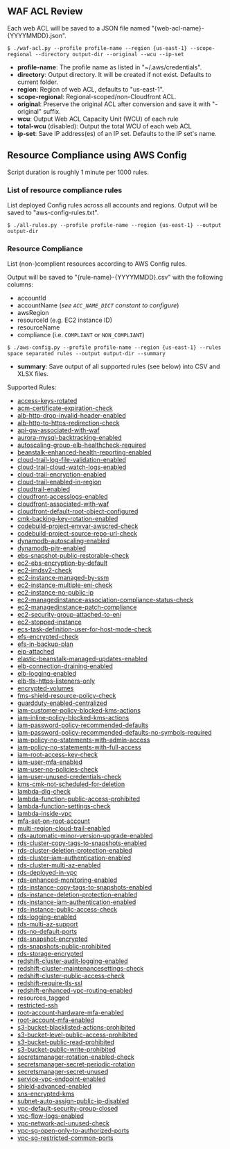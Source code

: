 ## WAF ACL Review

Each web ACL will be saved to a JSON file named "{web-acl-name}-{YYYYMMDD}.json".

```
$ ./waf-acl.py --profile profile-name --region {us-east-1} --scope-regional --directory output-dir --original --wcu --ip-set
```

- **profile-name**: The profile name as listed in "~/.aws/credentials".
- **directory**: Output directory. It will be created if not exist. Defaults to current folder.
- **region**: Region of web ACL, defaults to "us-east-1".
- **scope-regional**: Regional-scoped/non-Cloudfront ACL.
- **original**: Preserve the original ACL after conversion and save it with "-original" suffix.
- **wcu**: Output Web ACL Capacity Unit (WCU) of each rule
- **total-wcu** (disabled): Output the total WCU of each web ACL
- **ip-set**: Save IP address(es) of an IP set. Defaults to the IP set's name.

## Resource Compliance using AWS Config

Script duration is roughly 1 minute per 1000 rules.

### List of resource compliance rules

List deployed Config rules across all accounts and regions. Output will be saved to "aws-config-rules.txt".

```
$ ./all-rules.py --profile profile-name --region {us-east-1} --output output-dir
```

### Resource Compliance

List (non-)complient resources according to AWS Config rules.

Output will be saved to "{rule-name}-{YYYYMMDD}.csv" with the following columns:

- accountId
- accountName (_see `ACC_NAME_DICT` constant to configure_)
- awsRegion
- resourceId (e.g. EC2 instance ID)
- resourceName
- compliance (i.e. `COMPLIANT` or `NON_COMPLIANT`)

```
$ ./aws-config.py --profile profile-name --region {us-east-1} --rules space separated rules --output output-dir --summary
```

- **summary**: Save output of all supported rules (see below) into CSV and XLSX files.

Supported Rules:
- [access-keys-rotated](https://docs.aws.amazon.com/config/latest/developerguide/access-keys-rotated.html)
- [acm-certificate-expiration-check](https://docs.aws.amazon.com/config/latest/developerguide/acm-certificate-expiration-check.html)
- [alb-http-drop-invalid-header-enabled](https://docs.aws.amazon.com/config/latest/developerguide/alb-http-drop-invalid-header-enabled.html)
- [alb-http-to-https-redirection-check](https://docs.aws.amazon.com/config/latest/developerguide/alb-http-to-https-redirection-check.html)
- [api-gw-associated-with-waf](https://docs.aws.amazon.com/config/latest/developerguide/api-gw-associated-with-waf.html)
- [aurora-mysql-backtracking-enabled](https://docs.aws.amazon.com/config/latest/developerguide/aurora-mysql-backtracking-enabled.html)
- [autoscaling-group-elb-healthcheck-required](https://docs.aws.amazon.com/config/latest/developerguide/autoscaling-group-elb-healthcheck-required.html)
- [beanstalk-enhanced-health-reporting-enabled](https://docs.aws.amazon.com/config/latest/developerguide/beanstalk-enhanced-health-reporting-enabled.html)
- [cloud-trail-log-file-validation-enabled](https://docs.aws.amazon.com/config/latest/developerguide/cloud-trail-log-file-validation-enabled.html)
- [cloud-trail-cloud-watch-logs-enabled](https://docs.aws.amazon.com/config/latest/developerguide/cloud-trail-cloud-watch-logs-enabled.html)
- [cloud-trail-encryption-enabled](https://docs.aws.amazon.com/config/latest/developerguide/cloud-trail-encryption-enabled.html)
- [cloud-trail-enabled-in-region](https://docs.aws.amazon.com/config/latest/developerguide/cloud-trail-enabled-in-region.html)
- [cloudtrail-enabled](https://docs.aws.amazon.com/config/latest/developerguide/cloudtrail-enabled.html)
- [cloudfront-accesslogs-enabled](https://docs.aws.amazon.com/config/latest/developerguide/cloudfront-accesslogs-enabled.html)
- [cloudfront-associated-with-waf](https://docs.aws.amazon.com/config/latest/developerguide/cloudfront-associated-with-waf.html)
- [cloudfront-default-root-object-configured](https://docs.aws.amazon.com/config/latest/developerguide/cloudfront-default-root-object-configured.html)
- [cmk-backing-key-rotation-enabled](https://docs.aws.amazon.com/config/latest/developerguide/cmk-backing-key-rotation-enabled.html)
- [codebuild-project-envvar-awscred-check](https://docs.aws.amazon.com/config/latest/developerguide/codebuild-project-envvar-awscred-check.html)
- [codebuild-project-source-repo-url-check](https://docs.aws.amazon.com/config/latest/developerguide/codebuild-project-source-repo-url-check.html)
- [dynamodb-autoscaling-enabled](https://docs.aws.amazon.com/config/latest/developerguide/dynamodb-autoscaling-enabled.html)
- [dynamodb-pitr-enabled](https://docs.aws.amazon.com/config/latest/developerguide/dynamodb-pitr-enabled.html)
- [ebs-snapshot-public-restorable-check](https://docs.aws.amazon.com/config/latest/developerguide/ebs-snapshot-public-restorable-check.html)
- [ec2-ebs-encryption-by-default](https://docs.aws.amazon.com/config/latest/developerguide/ec2-ebs-encryption-by-default.html)
- [ec2-imdsv2-check](https://docs.aws.amazon.com/config/latest/developerguide/ec2-imdsv2-check.html)
- [ec2-instance-managed-by-ssm](https://docs.aws.amazon.com/config/latest/developerguide/ec2-instance-managed-by-ssm.html)
- [ec2-instance-multiple-eni-check](https://docs.aws.amazon.com/config/latest/developerguide/ec2-instance-multiple-eni-check.html)
- [ec2-instance-no-public-ip](https://docs.aws.amazon.com/config/latest/developerguide/ec2-instance-no-public-ip.html)
- [ec2-managedinstance-association-compliance-status-check](https://docs.aws.amazon.com/config/latest/developerguide/ec2-managedinstance-association-compliance-status-check.html)
- [ec2-managedinstance-patch-compliance](https://docs.aws.amazon.com/config/latest/developerguide/ec2-managedinstance-patch-compliance.html)
- [ec2-security-group-attached-to-eni](https://docs.aws.amazon.com/config/latest/developerguide/ec2-security-group-attached-to-eni.html)
- [ec2-stopped-instance](https://docs.aws.amazon.com/config/latest/developerguide/ec2-stopped-instance.html)
- [ecs-task-definition-user-for-host-mode-check](https://docs.aws.amazon.com/config/latest/developerguide/ecs-task-definition-user-for-host-mode-check.html)
- [efs-encrypted-check](https://docs.aws.amazon.com/config/latest/developerguide/efs-encrypted-check.html)
- [efs-in-backup-plan](https://docs.aws.amazon.com/config/latest/developerguide/efs-in-backup-plan.html)
- [eip-attached](https://docs.aws.amazon.com/config/latest/developerguide/eip-attached.html)
- [elastic-beanstalk-managed-updates-enabled](https://docs.aws.amazon.com/config/latest/developerguide/elastic-beanstalk-managed-updates-enabled.html)
- [elb-connection-draining-enabled](https://docs.aws.amazon.com/config/latest/developerguide/elb-connection-draining-enabled.html)
- [elb-logging-enabled](https://docs.aws.amazon.com/config/latest/developerguide/elb-logging-enabled.html)
- [elb-tls-https-listeners-only](https://docs.aws.amazon.com/config/latest/developerguide/elb-tls-https-listeners-only.html)
- [encrypted-volumes](https://docs.aws.amazon.com/config/latest/developerguide/encrypted-volumes.html)
- [fms-shield-resource-policy-check](https://docs.aws.amazon.com/config/latest/developerguide/fms-shield-resource-policy-check.html)
- [guardduty-enabled-centralized](https://docs.aws.amazon.com/config/latest/developerguide/guardduty-enabled-centralized.html)
- [iam-customer-policy-blocked-kms-actions](https://docs.aws.amazon.com/config/latest/developerguide/iam-customer-policy-blocked-kms-actions.html)
- [iam-inline-policy-blocked-kms-actions](https://docs.aws.amazon.com/config/latest/developerguide/iam-inline-policy-blocked-kms-actions.html)
- [iam-password-policy-recommended-defaults](https://docs.aws.amazon.com/config/latest/developerguide/iam-password-policy-recommended-defaults.html)
- [iam-password-policy-recommended-defaults-no-symbols-required](https://docs.aws.amazon.com/config/latest/developerguide/iam-password-policy-recommended-defaults-no-symbols-required.html)
- [iam-policy-no-statements-with-admin-access](https://docs.aws.amazon.com/config/latest/developerguide/iam-policy-no-statements-with-admin-access.html)
- [iam-policy-no-statements-with-full-access](https://docs.aws.amazon.com/config/latest/developerguide/iam-policy-no-statements-with-full-access.html)
- [iam-root-access-key-check](https://docs.aws.amazon.com/config/latest/developerguide/iam-root-access-key-check.html)
- [iam-user-mfa-enabled](https://docs.aws.amazon.com/config/latest/developerguide/iam-user-mfa-enabled.html)
- [iam-user-no-policies-check](https://docs.aws.amazon.com/config/latest/developerguide/iam-user-no-policies-check.html)
- [iam-user-unused-credentials-check](https://docs.aws.amazon.com/config/latest/developerguide/iam-user-unused-credentials-check.html)
- [kms-cmk-not-scheduled-for-deletion](https://docs.aws.amazon.com/config/latest/developerguide/kms-cmk-not-scheduled-for-deletion.html)
- [lambda-dlq-check](https://docs.aws.amazon.com/config/latest/developerguide/lambda-dlq-check.html)
- [lambda-function-public-access-prohibited](https://docs.aws.amazon.com/config/latest/developerguide/lambda-function-public-access-prohibited.html)
- [lambda-function-settings-check](https://docs.aws.amazon.com/config/latest/developerguide/lambda-function-settings-check.html)
- [lambda-inside-vpc](https://docs.aws.amazon.com/config/latest/developerguide/lambda-inside-vpc.html)
- [mfa-set-on-root-account](https://docs.aws.amazon.com/config/latest/developerguide/mfa-set-on-root-account.html)
- [multi-region-cloud-trail-enabled](https://docs.aws.amazon.com/config/latest/developerguide/multi-region-cloud-trail-enabled.html)
- [rds-automatic-minor-version-upgrade-enabled](https://docs.aws.amazon.com/config/latest/developerguide/rds-automatic-minor-version-upgrade-enabled.html)
- [rds-cluster-copy-tags-to-snapshots-enabled](https://docs.aws.amazon.com/config/latest/developerguide/rds-cluster-copy-tags-to-snapshots-enabled.html)
- [rds-cluster-deletion-protection-enabled](https://docs.aws.amazon.com/config/latest/developerguide/rds-cluster-deletion-protection-enabled.html)
- [rds-cluster-iam-authentication-enabled](https://docs.aws.amazon.com/config/latest/developerguide/rds-cluster-iam-authentication-enabled.html)
- [rds-cluster-multi-az-enabled](https://docs.aws.amazon.com/config/latest/developerguide/rds-cluster-multi-az-enabled.html)
- [rds-deployed-in-vpc](https://docs.aws.amazon.com/config/latest/developerguide/rds-deployed-in-vpc.html)
- [rds-enhanced-monitoring-enabled](https://docs.aws.amazon.com/config/latest/developerguide/rds-enhanced-monitoring-enabled.html)
- [rds-instance-copy-tags-to-snapshots-enabled](https://docs.aws.amazon.com/config/latest/developerguide/rds-instance-copy-tags-to-snapshots-enabled.html)
- [rds-instance-deletion-protection-enabled](https://docs.aws.amazon.com/config/latest/developerguide/rds-instance-deletion-protection-enabled.html)
- [rds-instance-iam-authentication-enabled](https://docs.aws.amazon.com/config/latest/developerguide/rds-instance-iam-authentication-enabled.html)
- [rds-instance-public-access-check](https://docs.aws.amazon.com/config/latest/developerguide/rds-instance-public-access-check.html)
- [rds-logging-enabled](https://docs.aws.amazon.com/config/latest/developerguide/rds-logging-enabled.html)
- [rds-multi-az-support](https://docs.aws.amazon.com/config/latest/developerguide/rds-multi-az-support.html)
- [rds-no-default-ports](https://docs.aws.amazon.com/config/latest/developerguide/rds-no-default-ports.html)
- [rds-snapshot-encrypted](https://docs.aws.amazon.com/config/latest/developerguide/rds-snapshot-encrypted.html)
- [rds-snapshots-public-prohibited](https://docs.aws.amazon.com/config/latest/developerguide/rds-snapshots-public-prohibited.html)
- [rds-storage-encrypted](https://docs.aws.amazon.com/config/latest/developerguide/rds-storage-encrypted.html)
- [redshift-cluster-audit-logging-enabled](https://docs.aws.amazon.com/config/latest/developerguide/redshift-cluster-audit-logging-enabled.html)
- [redshift-cluster-maintenancesettings-check](https://docs.aws.amazon.com/config/latest/developerguide/redshift-cluster-maintenancesettings-check.html)
- [redshift-cluster-public-access-check](https://docs.aws.amazon.com/config/latest/developerguide/redshift-cluster-public-access-check.html)
- [redshift-require-tls-ssl](https://docs.aws.amazon.com/config/latest/developerguide/redshift-require-tls-ssl.html)
- [redshift-enhanced-vpc-routing-enabled](https://docs.aws.amazon.com/config/latest/developerguide/redshift-enhanced-vpc-routing-enabled.html)
- resources_tagged
- [restricted-ssh](https://docs.aws.amazon.com/config/latest/developerguide/restricted-ssh.html)
- [root-account-hardware-mfa-enabled](https://docs.aws.amazon.com/config/latest/developerguide/root-account-hardware-mfa-enabled.html)
- [root-account-mfa-enabled](https://docs.aws.amazon.com/config/latest/developerguide/root-account-mfa-enabled.html)
- [s3-bucket-blacklisted-actions-prohibited](https://docs.aws.amazon.com/config/latest/developerguide/s3-bucket-blacklisted-actions-prohibited.html)
- [s3-bucket-level-public-access-prohibited](https://docs.aws.amazon.com/config/latest/developerguide/s3-bucket-level-public-access-prohibited.html)
- [s3-bucket-public-read-prohibited](https://docs.aws.amazon.com/config/latest/developerguide/s3-bucket-public-read-prohibited.html)
- [s3-bucket-public-write-prohibited](https://docs.aws.amazon.com/config/latest/developerguide/s3-bucket-public-write-prohibited.html)
- [secretsmanager-rotation-enabled-check](https://docs.aws.amazon.com/config/latest/developerguide/secretsmanager-rotation-enabled-check.html)
- [secretsmanager-secret-periodic-rotation](https://docs.aws.amazon.com/config/latest/developerguide/secretsmanager-secret-periodic-rotation.html)
- [secretsmanager-secret-unused](https://docs.aws.amazon.com/config/latest/developerguide/secretsmanager-secret-unused.html)
- [service-vpc-endpoint-enabled](https://docs.aws.amazon.com/config/latest/developerguide/service-vpc-endpoint-enabled.html)
- [shield-advanced-enabled](https://docs.aws.amazon.com/config/latest/developerguide/shield-advanced-enabled.html)
- [sns-encrypted-kms](https://docs.aws.amazon.com/config/latest/developerguide/sns-encrypted-kms.html)
- [subnet-auto-assign-public-ip-disabled](https://docs.aws.amazon.com/config/latest/developerguide/subnet-auto-assign-public-ip-disabled.html)
- [vpc-default-security-group-closed](https://docs.aws.amazon.com/config/latest/developerguide/vpc-default-security-group-closed.html)
- [vpc-flow-logs-enabled](https://docs.aws.amazon.com/config/latest/developerguide/vpc-flow-logs-enabled.html)
- [vpc-network-acl-unused-check](https://docs.aws.amazon.com/config/latest/developerguide/vpc-network-acl-unused-check.html)
- [vpc-sg-open-only-to-authorized-ports](https://docs.aws.amazon.com/config/latest/developerguide/vpc-sg-open-only-to-authorized-ports.html)
- [vpc-sg-restricted-common-ports](https://docs.aws.amazon.com/config/latest/developerguide/vpc-sg-restricted-common-ports.html)

